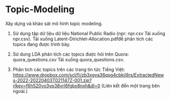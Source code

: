 # Topic-Modeling
Xây dựng và khảo sát mô hình topic modeling.

1. Sử dụng  tập dữ liệu dữ liệu National Public Radio (npr: npr.csv  Tải xuống npr.csv).
Tải xuống Latent-Dirichlet-Allocation.pdfđể phân tích các topics đang được trình bày.

2. Sử dung LDA phân tích các topics được hỏi trên Quora: quora_questions.csv  Tải xuống quora_questions.csv. 

3. Phân tích các topics trên các trang tin tức Tiếng Việt: https://www.dropbox.com/scl/fi/zb3xgva36qsg4cbkii9rs/ExtractedNews-2022-20220403T021147Z-001.zip?rlkey=f6h520yo3yp38vrl6fgbx8nxh&dl=0 (Liên kết đến một trang bên ngoài.)

 
